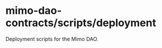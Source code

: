 mimo-dao-contracts/scripts/deployment
=====================================

Deployment scripts for the Mimo DAO.


